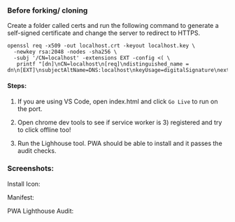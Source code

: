 ### Before forking/ cloning 
Create a folder called certs and run the following command to generate a self-signed certificate and change the server to redirect to HTTPS.

```
openssl req -x509 -out localhost.crt -keyout localhost.key \
  -newkey rsa:2048 -nodes -sha256 \
  -subj '/CN=localhost' -extensions EXT -config <( \
   printf "[dn]\nCN=localhost\n[req]\ndistinguished_name = dn\n[EXT]\nsubjectAltName=DNS:localhost\nkeyUsage=digitalSignature\nextendedKeyUsage=serverAuth")
```
#### Steps: 
1) If you are using VS Code, open index.html and click `Go Live` to run on the port. 

2) Open chrome dev tools to see if service worker is 3) registered and try to click offline too! 
3) Run the Lighhouse tool. PWA should be able to install and it passes the audit checks.

### Screenshots:

Install Icon:


Manifest:



PWA Lighthouse Audit: